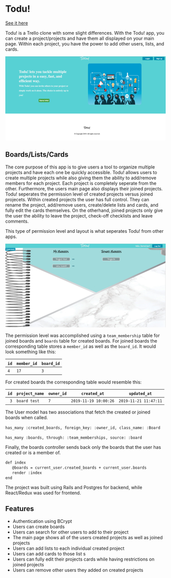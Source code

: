 # Todu!

[See it here](https://todu-now.herokuapp.com/)

Todu! is a Trello clone with some slight differences. With the Todu! app, you can create a project/projects and have them all displayed on your main page. Within each project, you have the power to add other users, lists, and cards. 


![GitHub Logo](/app/assets/images/Todu-main.png)


## Boards/Lists/Cards

The core purpose of this app is to give users a tool to organize multiple projects and have each one be quickly accessible. Todu! allows users to create multiple projects while also giving them the ability to add/remove members for each project. Each project is completely seperate from the other. Furthermore, the users main page also displays their joined projects. Todu! seperates the permission level of created projects versus joined projecets. Within created projects the user has full control. They can rename the project, add/remove users, create/delete lists and cards, and fully edit the cards themselves. On the otherhand, joined projects only give the user the ability to leave the project, check-off checklists and leave comments. 

This type of permission level and layout is what seperates Todu! from other apps.

![GitHub Logo](/app/assets/images/Todu-boards.png)

The permission level was accomplished using a `team_membership` table for joined boards and `boards` table for created boards. For joined boards the corresponding table stores a `member_id` as well as the `board_id`. It would look something like this:

| `id` |  `member_id` |  `board_id` |
|--:|---|---|
| `4 `| `17` | `3`  |

For created boards the corresponding table would resemble this:

| `id` | `project_name` | `owner_id` |`created_at` | `updated_at`|
|--:|---|---|---|---|
| `3`| `board test` | `7`  |`2019-11-19 10:00:26` | `2019-11-21 11:47:11`|

The User model has two associations that fetch the created or joined boards when called.

`has_many :created_boards,
  foreign_key: :owner_id,
  class_name: :Board`
  
  `has_many :boards,
  through: :team_memberships,
  source: :board`
  
Finally, the boards controller sends back only the boards that the user has created or is a member of.
 
 ``` 
 def index
    @boards = current_user.created_boards + current_user.boards
    render :index
 end
```

The project was built using Rails and Postgres for backend, while React/Redux was used for frontend.

## Features

* Authentication using BCrypt
* Users can create boards
* Users can search for other users to add to their project
* The main page shows all of the users created projects as well as joined projects
* Users can add lists to each individual created project
* Users can add cards to those list s
* Users can fully edit their projects cards while having restrictions on joined projects
* Users can remove other users they added on created projects



